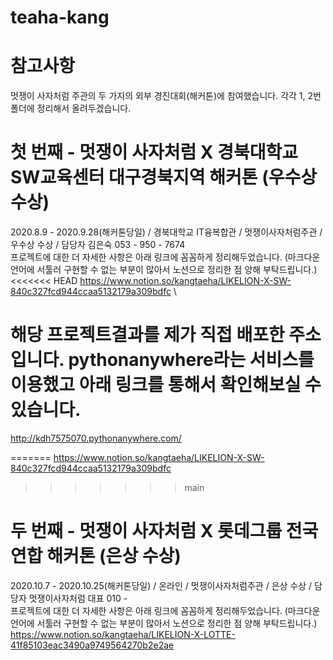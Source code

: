 # teaha-kang

# 참고사항
멋쟁이 사자처럼 주관의 두 가지의 외부 경진대회(해커톤)에 참여했습니다. 각각 1, 2번 폴더에 정리해서 올려두겠습니다.

# 첫 번째 - 멋쟁이 사자처럼 X 경북대학교 SW교육센터 대구경북지역 해커톤 (우수상 수상)
2020.8.9 - 2020.9.28(해커톤당일) / 경북대학교 IT융복합관 / 멋쟁이사자처럼주관 / 우수상 수상 / 담당자 김은숙 053 - 950 - 7674 \
프로젝트에 대한 더 자세한 사항은 아래 링크에 꼼꼼하게 정리해두었습니다. (마크다운 언어에 서툴러 구현할 수 없는 부분이 많아서 노션으로 정리한 점 양해 부탁드립니다.) \
<<<<<<< HEAD
https://www.notion.so/kangtaeha/LIKELION-X-SW-840c327fcd944ccaa5132179a309bdfc \

# 해당 프로젝트결과를 제가 직접 배포한 주소입니다. pythonanywhere라는 서비스를 이용했고 아래 링크를 통해서 확인해보실 수 있습니다.
http://kdh7575070.pythonanywhere.com/

=======
https://www.notion.so/kangtaeha/LIKELION-X-SW-840c327fcd944ccaa5132179a309bdfc

>>>>>>> main
# 두 번째 - 멋쟁이 사자처럼 X 롯데그룹 전국연합 해커톤 (은상 수상)
2020.10.7 - 2020.10.25(해커톤당일) / 온라인 / 멋쟁이사자처럼주관 / 은상 수상 / 담당자 멋쟁이사자처럼 대표 010 - \
프로젝트에 대한 더 자세한 사항은 아래 링크에 꼼꼼하게 정리해두었습니다. (마크다운 언어에 서툴러 구현할 수 없는 부분이 많아서 노션으로 정리한 점 양해 부탁드립니다.) \
https://www.notion.so/kangtaeha/LIKELION-X-LOTTE-41f85103eac3490a9749564270b2e2ae
